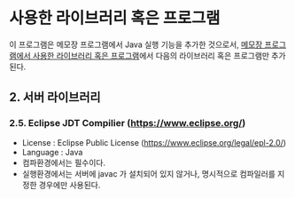 # 사용한 라이브러리 혹은 프로그램

이 프로그램은 메모장 프로그램에서 Java 실행 기능을 추가한 것으로서,
[메모장 프로그램에서 사용한 라이브러리 혹은 프로그램](https://github.com/logicielkr/memo/blob/master/dependency.md)에서
다음의 라이브러리 혹은 프로그램만 추가된다.

## 2. 서버 라이브러리

### 2.5. Eclipse JDT Compilier (https://www.eclipse.org/)

- License : Eclipse Public License (https://www.eclipse.org/legal/epl-2.0/)
- Language : Java
- 컴파환경에서는 필수이다.
- 실행환경에서는 서버에 javac 가 설치되어 있지 않거나, 명시적으로 컴파일러를 지정한 경우에만 사용된다.
